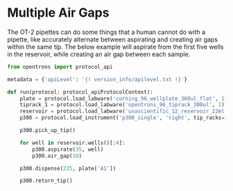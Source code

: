 # Multiple Air Gaps

The OT-2 pipettes can do some things that a human cannot do with a
pipette, like accurately alternate between aspirating and creating air
gaps within the same tip. The below example will aspirate from the first
five wells in the reservoir, while creating an air gap between each
sample.

```python
from opentrons import protocol_api

metadata = {'apiLevel': '{! version_info/apilevel.txt !}'}

def run(protocol: protocol_apiProtocolContext):
    plate = protocol.load_labware('corning_96_wellplate_360ul_flat', 1)
    tiprack_1 = protocol.load_labware('opentrons_96_tiprack_300ul', 2)
    reservoir = protocol.load_labware('usascientific_12_reservoir_22ml', 4)
    p300 = protocol.load_instrument('p300_single', 'right', tip_racks=[tiprack_1])

    p300.pick_up_tip()

    for well in reservoir.wells()[:4]:
        p300.aspirate(35, well)
        p300.air_gap(10)

    p300.dispense(225, plate['A1'])

    p300.return_tip()
```